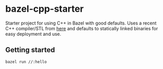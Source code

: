 # bazel-cpp-starter

Starter project for using C++ in Bazel with good defaults. Uses a recent C++
compiler/STL from [here](https://github.com/nicolov/bazel-buildroot-toolchain)
and defaults to statically linked binaries for easy deployment and use.

## Getting started

```
bazel run //:hello
```
